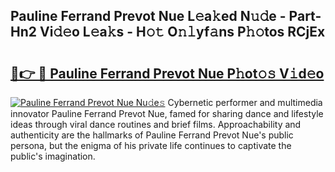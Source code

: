 ## Pauline Ferrand Prevot Nue L𝚎a𝚔ed N𝚞𝚍e - Part-Hn2 Vi𝚍𝚎o L𝚎a𝚔s - H𝚘𝚝 O𝚗𝚕yf𝚊ns P𝚑𝚘tos RCjEx

# <h2><a href="http://kf9zea.oniu.top/?m=Pauline+Ferrand+Prevot+Nue">🔗👉 🔴 Pauline Ferrand Prevot Nue P𝚑ot𝚘𝚜 V𝚒d𝚎o</a></h2>

[![Pauline Ferrand Prevot Nue Nu𝚍e𝚜](https://i.imgur.com/0qMVB7G.gif)](http://kf9zea.oniu.top/?m=Pauline+Ferrand+Prevot+Nue)
Cybernetic performer and multimedia innovator Pauline Ferrand Prevot Nue, famed for sharing dance and lifestyle ideas through viral dance routines and brief films. Approachability and authenticity are the hallmarks of Pauline Ferrand Prevot Nue's public persona, but the enigma of his private life continues to captivate the public's imagination.  
